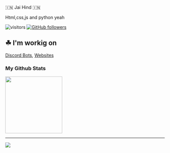 🇮🇳 Jai Hind 🇮🇳

Html,css,js and python yeah

![visitors](https://komarev.com/ghpvc/?username=NixonXC&label=Profile%20views&color=0e75b6&style=flat)
[![GitHub followers](https://img.shields.io/github/followers/NixonXC.svg?style=social&label=Followers)](https://github.com/healer-op?tab=followers)

<h2>☘ I'm workig on</h2><a href="https://top.gg/user/5797536778415177728">Discord Bots</a>, <a href="https://nixonxc.gq/">Websites</a>

<h3>My Github Stats</h3>

<img height="180em" src="https://github-readme-stats.vercel.app/api?username=NixonXC&show_icons=true&hide_border=true&&count_private=true&include_all_commits=true" />


<hr>

![](https://github-readme-stats.vercel.app/api/top-langs/?username=NixonXC&show_icons=true&show_icons=true&title_color=000&icon_color=303030&text_color=303030&bg_color=ffffff&hide_border=true&theme=radical)
















